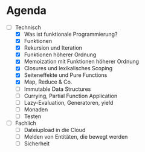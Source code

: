 # Agenda

- [ ] Technisch
  - [x] Was ist funktionale Programmierung?
  - [x] Funktionen
  - [x] Rekursion und Iteration
  - [x] Funktionen höherer Ordnung
  - [x] Memoization mit Funktionen höherer Ordnung
  - [x] Closures und lexikalisches Scoping
  - [x] Seiteneffekte und Pure Functions
  - [x] Map, Reduce & Co.
  - [ ] Immutable Data Structures
  - [ ] Currying, Partial Function Application
  - [ ] Lazy-Evaluation, Generatoren, yield
  - [ ] Monaden
  - [ ] Testen

- [ ] Fachlich
  - [ ] Dateiupload in die Cloud
  - [ ] Melden von Entitäten, die bewegt werden
  - [ ] Sicherheit

